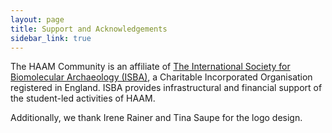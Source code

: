 ```yaml
---
layout: page
title: Support and Acknowledgements
sidebar_link: true
---
```


The HAAM Community is an affiliate of [The International Society for Biomolecular Archaeology (ISBA)](https://isbarch.org), a Charitable Incorporated Organisation registered in England. ISBA provides infrastructural and financial support of the student-led activities of HAAM.

Additionally, we thank Irene Rainer and Tina Saupe for the logo design.
